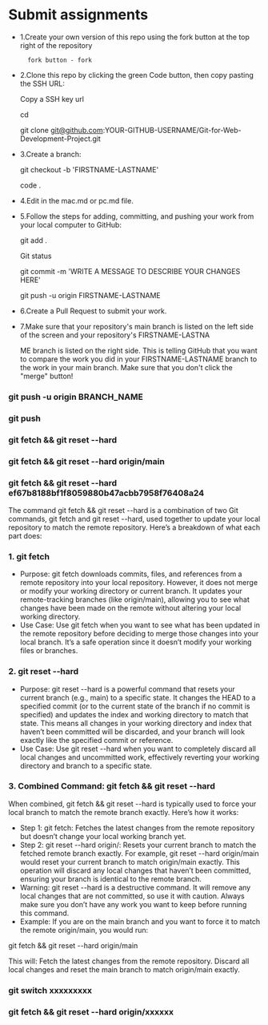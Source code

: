 # Submit assignments
- 1.Create your own version of this repo using the fork button at the top right of the repository

        fork button - fork
- 2.Clone this repo by clicking the green Code button, then copy pasting the SSH URL: 

    Copy a SSH key url  

    cd 

    git clone git@github.com:YOUR-GITHUB-USERNAME/Git-for-Web-Development-Project.git

- 3.Create a branch: 

    git checkout -b 'FIRSTNAME-LASTNAME'

    code .

- 4.Edit in the mac.md or pc.md file.
- 5.Follow the steps for adding, committing, and pushing your work from your local computer to GitHub: 

    git add .

    Git status

    git commit -m 'WRITE A MESSAGE TO DESCRIBE YOUR CHANGES HERE' 

    git push -u origin FIRSTNAME-LASTNAME

- 6.Create a Pull Request to submit your work. 
- 7.Make sure that your repository's main branch is listed on the left side of the screen and your repository's FIRSTNAME-LASTNA

    ME branch is listed on the right side. This is telling GitHub that you want to compare the work you did in your FIRSTNAME-LASTNAME branch to the work in your main branch. Make sure that you don't click the "merge" button!

### git push -u origin BRANCH_NAME
### git push
### git fetch && git reset --hard
### git fetch && git reset --hard origin/main
### git fetch && git reset --hard ef67b8188bf1f8059880b47acbb7958f76408a24

The command git fetch && git reset --hard is a combination of two Git commands, git fetch and git reset --hard, used together to update your local repository to match the remote repository. Here’s a breakdown of what each part does:
### 1. git fetch
- Purpose:
git fetch downloads commits, files, and references from a remote repository into your local repository. However, it does not merge or modify your working directory or current branch.
It updates your remote-tracking branches (like origin/main), allowing you to see what changes have been made on the remote without altering your local working directory.
- Use Case:
Use git fetch when you want to see what has been updated in the remote repository before deciding to merge those changes into your local branch.
It’s a safe operation since it doesn’t modify your working files or branches.
### 2. git reset --hard
- Purpose:
git reset --hard is a powerful command that resets your current branch (e.g., main) to a specific state. It changes the HEAD to a specified commit (or to the current state of the branch if no commit is specified) and updates the index and working directory to match that state.
This means all changes in your working directory and index that haven’t been committed will be discarded, and your branch will look exactly like the specified commit or reference.
- Use Case:
Use git reset --hard when you want to completely discard all local changes and uncommitted work, effectively reverting your working directory and branch to a specific state.
### 3. Combined Command: git fetch && git reset --hard
When combined, git fetch && git reset --hard is typically used to force your local branch to match the remote branch exactly. Here’s how it works:
- Step 1: git fetch:
Fetches the latest changes from the remote repository but doesn’t change your local working branch yet.
- Step 2: git reset --hard origin/<branch>:
Resets your current branch to match the fetched remote branch exactly. For example, git reset --hard origin/main would reset your current branch to match origin/main exactly.
This operation will discard any local changes that haven’t been committed, ensuring your branch is identical to the remote branch.
- Warning:
git reset --hard is a destructive command. It will remove any local changes that are not committed, so use it with caution. Always make sure you don’t have any work you want to keep before running this command.
- Example:
If you are on the main branch and you want to force it to match the remote origin/main, you would run:

git fetch && git reset --hard origin/main

This will:
Fetch the latest changes from the remote repository.
Discard all local changes and reset the main branch to match origin/main exactly.

### git switch xxxxxxxxx
### git fetch && git reset --hard origin/xxxxxx



